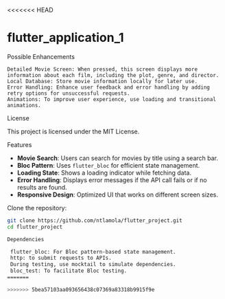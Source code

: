<<<<<<< HEAD
# flutter_application_1

Possible Enhancements

    Detailed Movie Screen: When pressed, this screen displays more information about each film, including the plot, genre, and director.
    Local Database: Store movie information locally for later use.
    Error Handling: Enhance user feedback and error handling by adding retry options for unsuccessful requests.
    Animations: To improve user experience, use loading and transitional animations.

License

This project is licensed under the MIT License.

Features

- **Movie Search**: Users can search for movies by title using a search bar.
- **Bloc Pattern**: Uses `flutter_bloc` for efficient state management.
- **Loading State**: Shows a loading indicator while fetching data.
- **Error Handling**: Displays error messages if the API call fails or if no results are found.
- **Responsive Design**: Optimized UI that works on different screen sizes.

Clone the repository:

   ```bash
   git clone https://github.com/ntlamola/flutter_project.git
   cd flutter_project

Dependencies

    flutter_bloc: For Bloc pattern-based state management.
    http: to submit requests to APIs.
    During testing, use mocktail to simulate dependencies.
    bloc_test: To facilitate Bloc testing.
=======

>>>>>>> 5bea57103aa093656438c07369a83318b9915f9e
